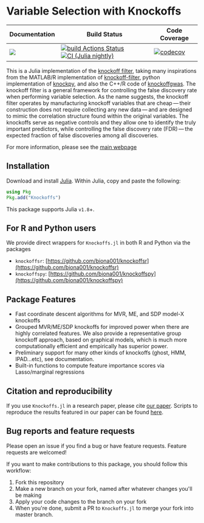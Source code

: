 # Variable Selection with Knockoffs

| **Documentation** | **Build Status** | **Code Coverage**  |
|-------------------|------------------|--------------------|
| [![](https://img.shields.io/badge/docs-latest-blue.svg)](https://biona001.github.io/Knockoffs.jl/dev/)| [![build Actions Status](https://github.com/biona001/Knockoffs.jl/actions/workflows/CI.yml/badge.svg)](https://github.com/biona001/Knockoffs.jl/actions) [![CI (Julia nightly)](https://github.com/biona001/Knockoffs.jl/actions/workflows/JuliaNightly.yml/badge.svg)](https://github.com/biona001/Knockoffs.jl/actions/workflows/JuliaNightly.yml) | [![codecov](https://codecov.io/gh/biona001/Knockoffs.jl/branch/master/graph/badge.svg?token=YyPqiFpIM1)](https://codecov.io/gh/biona001/Knockoffs.jl) |

This is a Julia implementation of the [knockoff filter](https://web.stanford.edu/group/candes/knockoffs/), taking many inspirations from the MATLAB/R implementation of [knockoff-filter](https://github.com/msesia/knockoff-filter), python implementation of [knockpy](https://github.com/amspector100/knockpy), and also the C++/R code of [knockoffgwas](https://github.com/msesia/knockoffgwas). The knockoff filter is a general framework for controlling the false discovery rate when performing variable selection. As the name suggests, the knockoff filter operates by manufacturing knockoff variables that are cheap — their construction does not require collecting any new data — and are designed to mimic the correlation structure found within the original variables. The knockoffs serve as negative controls and they allow one to identify the truly important predictors, while controlling the false discovery rate (FDR) — the expected fraction of false discoveries among all discoveries.

For more information, please see the [main webpage](https://web.stanford.edu/group/candes/knockoffs/)

## Installation

Download and install [Julia](https://julialang.org/downloads/). Within Julia, copy and paste the following: 
```julia
using Pkg
Pkg.add("Knockoffs")
```
This package supports Julia `v1.8`+. 

## For R and Python users

We provide direct wrappers for `Knockoffs.jl` in both R and Python via the packages

+ `knockoffsr`: [https://github.com/biona001/knockoffsr](https://github.com/biona001/knockoffsr)
+ `knockoffspy`: [https://github.com/biona001/knockoffspy](https://github.com/biona001/knockoffspy)

## Package Features

+ Fast coordinate descent algorithms for MVR, ME, and SDP model-X knockoffs
+ Grouped MVR/ME/SDP knockoffs for improved power when there are highly correlated features. We also provide a representative group knockoff approach, based on graphical models, which is much more computationally efficient and empirically has superior power. 
+ Preliminary support for many other kinds of knockoffs (ghost, HMM, IPAD...etc), see documentation. 
+ Built-in functions to compute feature importance scores via Lasso/marginal regressions

## Citation and reproducibility

If you use `Knockoffs.jl` in a research paper, please cite [our paper](https://arxiv.org/abs/2310.15069). Scripts to reproduce the results featured in our paper can be found [here](https://github.com/biona001/group-knockoff-reproducibility).

## Bug reports and feature requests

Please open an issue if you find a bug or have feature requests. Feature requests are welcomed!

If you want to make contributions to this package, you should follow this workflow:

1. Fork this repository
2. Make a new branch on your fork, named after whatever changes you'll be making
3. Apply your code changes to the branch on your fork
4. When you're done, submit a PR to `Knockoffs.jl` to merge your fork into master branch.
